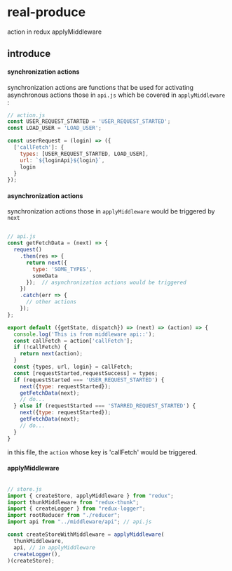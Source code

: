 # real-produce
action in redux applyMiddleware

## introduce

#### synchronization actions 


synchronization actions are functions that be used for activating asynchronous actions those in ` api.js ` which be covered in ` applyMiddleware  `:

```js
// action.js
const USER_REQUEST_STARTED = 'USER_REQUEST_STARTED';
const LOAD_USER = 'LOAD_USER';

const userRequest = (login) => ({
  ['callFetch']: {
    types: [USER_REQUEST_STARTED, LOAD_USER],
    url: `${loginApi}${login}`,
    login
  }
});

```

#### asynchronization actions

synchronization actions those in ` applyMiddleware ` would be triggered by ` next ` 

```js

// api.js
const getFetchData = (next) => {
  request()
    .then(res => {
      return next({
        type: 'SOME_TYPES',
        someData
      });  // asynchronization actions would be triggered
    })
    .catch(err => {
      // other actions
    });
};

export default ({getState, dispatch}) => (next) => (action) => {
  console.log('This is from middleware api::');
  const callFetch = action['callFetch'];
  if (!callFetch) {
    return next(action);
  }
  const {types, url, login} = callFetch;
  const [requestStarted,requestSuccess] = types;
  if (requestStarted === 'USER_REQUEST_STARTED') {
    next({type: requestStarted});
    getFetchData(next);
    // do...
  } else if (requestStarted === 'STARRED_REQUEST_STARTED') {
    next({type: requestStarted});
    getFetchData(next);
    // do...
  }
}

```

in this file, the `action` whose key is 'callFetch' would be triggered.

#### applyMiddleware


```js

// store.js
import { createStore, applyMiddleware } from "redux";
import thunkMiddleware from "redux-thunk";
import { createLogger } from "redux-logger";
import rootReducer from "./reducer";
import api from "../middleware/api"; // api.js

const createStoreWithMiddleware = applyMiddleware(
  thunkMiddleware,
  api, // in applyMiddleware
  createLogger(),
)(createStore);

```
